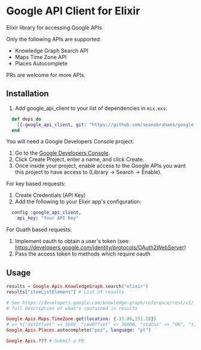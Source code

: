 # Google API Client for Elixir

Elixir library for accessing Google APIs.

Only the following APIs are supported:

* Knowledge Graph Search API
* Maps Time Zone API
* Places Autocomplete

PRs are welcome for more APIs.

## Installation

1. Add google_api_client to your list of dependencies in `mix.exs`:

```elixir
  def deps do
    [{:google_api_client, git: "https://github.com/seanabrahams/google-api-elixir-client.git"}]
  end
```

You will need a Google Developers Console project.

1. Go to the [Google Developers Console](https://console.developers.google.com/project).
2. Click Create Project, enter a name, and click Create.
3. Once inside your project, enable access to the Google APIs you want this project to have access to (Library -> Search -> Enable).

For key based requests:
1. Create Credentials (API Key)
2. Add the following to your Elixir app's configuration:

```elixir
  config :google_api_client,
    api_key: "Your API key"
```

For Ouath based requests:
1. Implement oauth to obtain a user's token (see:
   https://developers.google.com/identity/protocols/OAuth2WebServer)
2. Pass the access token to methods which require oauth

## Usage

```elixir
results = Google.Apis.KnowledgeGraph.search("elixir")
results["itemListElement"] # List of results

# See https://developers.google.com/knowledge-graph/reference/rest/v1/ for a
# full description of what's contained in results

Google.Apis.Maps.TimeZone.get(location: {-33.86,151.20})
# => %{"dstOffset" => 3600, "rawOffset" => 36000, "status" => "OK", "timeZoneId" => "Australia/Sydney", "timeZoneName" => "Australian Eastern Daylight Time"}
Google.Apis.Places.autocomplete("poz", language: "pl")

Google.Apis.??? # Submit a PR
```
